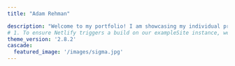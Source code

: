 ```yaml
---
title: "Adam Rehman"

description: "Welcome to my portfolio! I am showcasing my individual projects in the field of Data Science and Machine Learning. I have a strong background in Electronic and Information Engineering, with a passion for creating and optimizing machine learning models."
# 1. To ensure Netlify triggers a build on our exampleSite instance, we need to change a file in the exampleSite directory.
theme_version: '2.8.2'
cascade:
  featured_image: '/images/sigma.jpg'
---
```

